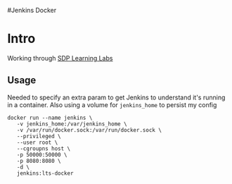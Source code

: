 #Jenkins Docker 

# Intro

Working through [SDP Learning Labs](https://boozallen.github.io/sdp-docs/learning-labs/1/index.html)

## Usage

Needed to specify an extra param to get Jenkins to understand it's running in a container. Also using a volume for `jenkins_home` to persist my config

```
docker run --name jenkins \
   -v jenkins_home:/var/jenkins_home \
   -v /var/run/docker.sock:/var/run/docker.sock \
   --privileged \
   --user root \
   --cgroupns host \
   -p 50000:50000 \
   -p 8080:8080 \
   -d \
   jenkins:lts-docker
```
